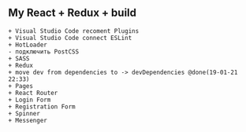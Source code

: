 ## My React + Redux + build

    + Visual Studio Code recoment Plugins
    + Visual Studio Code connect ESLint
    + HotLoader
    - подключить PostCSS
    + SASS
    + Redux
    + move dev from dependencies to -> devDependencies @done(19-01-21 22:33)
    + Pages
    + React Router
    + Login Form
    + Registration Form
    + Spinner
    + Messenger
